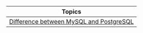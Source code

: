 Topics |
--- |
[Difference between MySQL and PostgreSQL](https://github.com/ziyenl/databases/blob/master/mysql_postgres_diff.md) |
